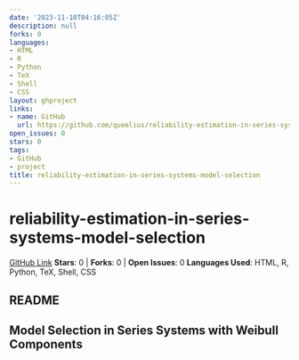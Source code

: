 ```yaml
---
date: '2023-11-10T04:16:05Z'
description: null
forks: 0
languages:
- HTML
- R
- Python
- TeX
- Shell
- CSS
layout: ghproject
links:
- name: GitHub
  url: https://github.com/queelius/reliability-estimation-in-series-systems-model-selection
open_issues: 0
stars: 0
tags:
- GitHub
- project
title: reliability-estimation-in-series-systems-model-selection
---
```

# reliability-estimation-in-series-systems-model-selection
[GitHub Link](https://github.com/queelius/reliability-estimation-in-series-systems-model-selection)
**Stars**: 0 | **Forks**: 0 | **Open Issues**: 0
**Languages Used**: HTML, R, Python, TeX, Shell, CSS

## README
## Model Selection in Series Systems with Weibull Components
